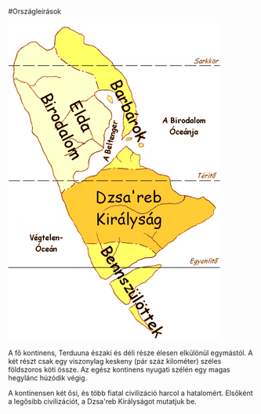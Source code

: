 #Országleírások

![A RogueS világa](/images/terkep.gif)

A fő kontinens, Terduuna északi és déli része élesen elkülönül egymástól. A két részt csak egy viszonylag keskeny (pár száz kilométer) széles földszoros köti össze. Az egész kontinens nyugati szélén egy magas hegylánc húzódik végig.

A kontinensen két ősi, és több fiatal civilizáció harcol a hatalomért. Elsőként a legősibb civilizációt, a Dzsa'reb Királyságot mutatjuk be.